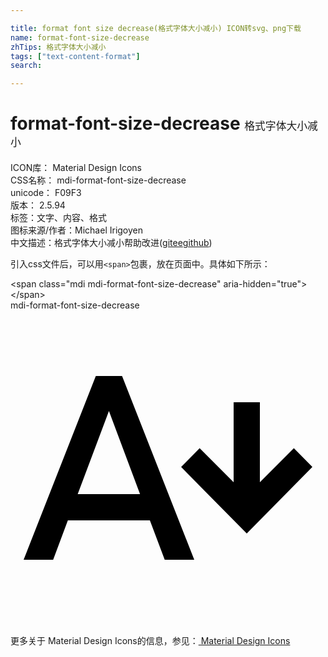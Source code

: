 ```yaml
---

title: format font size decrease(格式字体大小减小) ICON转svg、png下载
name: format-font-size-decrease
zhTips: 格式字体大小减小
tags: ["text-content-format"]
search: 

---
```


# format-font-size-decrease  <small style="font-size: 60%;font-weight: 100">格式字体大小减小</small>


<div class="detail-page">
<p>
<span>
ICON库：
<span class="badge-secondary badge">Material Design Icons</span> 
</span>
<br/>
<span>
CSS名称：
<span class="badge-secondary badge">mdi-format-font-size-decrease</span> 
</span>
<br/>
<span>
unicode：
<span class="badge-secondary badge">F09F3</span> 
<copy-btn content='F09F3' btn-title=""></copy-btn>
<copy-btn :content='String.fromCodePoint(parseInt("F09F3", 16))' btn-title="复制U"></copy-btn>
</span>
<br/>
<span>
版本：
<span class="badge-secondary badge">2.5.94</span> 
</span><br/><span>标签：<span class="badge-light badge"><router-link to="/tags/text-content-format.html">文字、内容、格式</router-link></span></span>
<br/>
<span>图标来源/作者：<span class="badge-light badge">Michael Irigoyen</span></span> 
<br/>
<span class="zh-detail">中文描述：<span class="badge-primary badge">格式字体大小减小</span><span class="help-link"><span>帮助改进</span>(<a href="https://gitee.com/liuwave/icon-helper/edit/master/json/material/format-font-size-decrease.json" target="_blank" rel="noopener noreferrer">gitee</a><a href="https://github.com/liuwave/icon-helper/edit/master/json/material/format-font-size-decrease.json" target="_blank" rel="noopener noreferrer">github</a></span>)</span><br/>
</p>
</div>
<div class="alert alert-dark">
  <i class="mdi mdi-format-font-size-decrease mdi-48px"></i>
  <i class="mdi mdi-format-font-size-decrease mdi-36px"></i>
  <i class="mdi mdi-format-font-size-decrease mdi-24px"></i>
  <i class="mdi mdi-format-font-size-decrease mdi-18px"></i>
</div>
<div>
  <p>引入css文件后，可以用<code>&lt;span&gt;</code>包裹，放在页面中。具体如下所示：    
  </p>
  <div class="alert alert-primary" style="font-size: 14px">
    &lt;span class="mdi mdi-format-font-size-decrease" aria-hidden="true"&gt;&lt;/span&gt;
    <copy-btn content='<span class="mdi mdi-format-font-size-decrease" aria-hidden="true"></span>'></copy-btn>
  </div>
  <div class="alert alert-secondary">
    <i class="mdi mdi-format-font-size-decrease"
    style="font-size: 24px"
    aria-hidden="true"></i> mdi-format-font-size-decrease
    <copy-btn content="mdi-format-font-size-decrease" btn-title="复制图标名称"></copy-btn>
  </div>
</div>
<div id="svg" class="svg-wrap">
<svg xmlns="http://www.w3.org/2000/svg" viewBox="0 0 24 24"><path d="M5.12,14L7.5,7.67L9.87,14M6.5,5L1,19H3.25L4.37,16H10.62L11.75,19H14L8.5,5H6.5M18,17L23,11.93L21.59,10.5L19,13.1V7H17V13.1L14.41,10.5L13,11.93L18,17Z" /></svg>
</div>
<detail full-name='mdi-format-font-size-decrease'></detail>
    
<div><p>更多关于 Material Design Icons的信息，参见：<a target="_blank" href="https://iconhelper.cn/material.html"> Material Design Icons</a>
</p></div>

